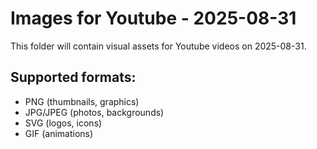 # Images for Youtube - 2025-08-31

This folder will contain visual assets for Youtube videos on 2025-08-31.

## Supported formats:
- PNG (thumbnails, graphics)
- JPG/JPEG (photos, backgrounds)
- SVG (logos, icons)
- GIF (animations)
